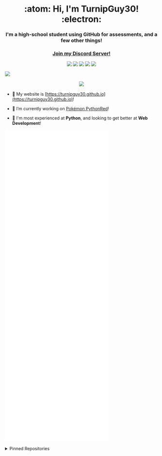 <h1 align="center">:atom: Hi, I'm TurnipGuy30! :electron:</h1>
<h3 align="center">I'm a high-school student using GitHub for assessments, and a few other things!</h3>

<h3 align="center"><a href="https://dsc.gg/xpv">Join my Discord Server!</a></h3>

<p align="center">
	<a href="https://github.com/TurnipGuy30"><img src="https://gpvc.arturio.dev/TurnipGuy30"></a> <!--Profile views-->
	<a href=”https://github.com/TurnipGuy30”><img src=”https://img.shields.io/github/stars/TurnipGuy30”></a> <!--Stars-->
	<a href="mailto:ba004629@bac.qld.edu.au"><img src="https://img.shields.io/badge/Ask%20me-anything-1abc9c.svg"></a> <!--Ask me anything-->
	<a href="https://github.com/Valensce"><img src="https://img.shields.io/badge/Shoutout%20to-Valensce-purple"></a> <!--Shoutout-->
	<a href="https://wakatime.com/@580a86f3-d10f-4415-ac5c-b9a0b252a2fb"><img src="https://wakatime.com/badge/user/580a86f3-d10f-4415-ac5c-b9a0b252a2fb.svg"></a> <!--Wakatime-->
</p>

<p>
	<!--<a href="https://github.com/TurnipGuy30/TurnipGuy30/actions/workflows/checkout.yml"><img src="https://github.com/TurnipGuy30/TurnipGuy30/actions/workflows/checkout.yml/badge.svg?branch=main"></a> --><!--Checkout-->
	<a href="https://github.com/TurnipGuy30/TurnipGuy30/actions/workflows/metrics.yml"><img src="https://github.com/TurnipGuy30/TurnipGuy30/actions/workflows/metrics.yml/badge.svg?branch=main"></a> <!--Metrics-->
</p>

<p align="center">
	<a href="https://github.com/ryo-ma/github-profile-trophy"><img src="https://hacked-github-stat-trophies-all-unlocked.vercel.app/?username=TurnipGuy30&theme=dracula&no-frame=true&column=11"></a>
</p>

- 💬 My website is [https://turnipguy30.github.io](https://turnipguy30.github.io)!

- 🔭 I’m currently working on [Pokémon PythonRed](https://github.com/Pokemon-PythonRed)!

- 🥇 I'm most experienced at **Python**, and looking to get better at **Web Development**!

<p>
	<img src="https://github.com/TurnipGuy30/TurnipGuy30/blob/main/github-metrics.svg">
</p>

<details><summary>Pinned Repositories</summary>
<br>
<p>
	<a href="https://github.com/Pokemon-PythonRed/Pokemon-PythonRed"><img src="https://github-readme-stats.vercel.app/api/pin/?username=Pokemon-PythonRed&repo=Pokemon-PythonRed&theme=tokyonight&show_owner=true" width="400" height="150"></a>
	<a href="https://github.com/TurnipGuy30/Prado"><img src="https://github-readme-stats.vercel.app/api/pin/?username=TurnipGuy30&repo=Prado&theme=tokyonight&show_owner=true" width="400" height="150"></a>
	<a href="https://github.com/TurnipGuy30/Hello-World"><img src="https://github-readme-stats.vercel.app/api/pin/?username=TurnipGuy30&repo=Hello-World&theme=tokyonight&show_owner=true" width="400" height="150"></a>
	<a href="https://github.com/TurnipGuy30/Celebi"><img src="https://github-readme-stats.vercel.app/api/pin/?username=TurnipGuy30&repo=Celebi&theme=tokyonight&show_owner=true" width="400" height="150"></a>
</p>
</details>
